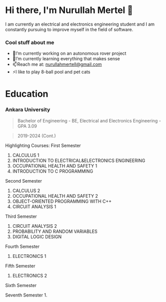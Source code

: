 # Hi there, I'm Nurullah Mertel 👋
I am currently an electrical and electronics engineering student and I am constantly pursuing to improve myself in the field of software.

### Cool stuff about me
* 🔭I’m currently working on an autonomous rover project
* 🌱I’m currently learning everything that makes sense
* 📫Reach me at: nurullahmertell@gmail.com
* ⚡I like to play 8-ball pool and pet cats

# Education
### Ankara University
> Bachelor of Engineering - BE, Electrical and Electronics Engineering - GPA 3.09

> 2019-2024 (Cont.)

Highlighting Courses: First Semester
1. CALCULUS 1
2. INTRODUCTION TO ELECTRICAL&ELECTRONICS ENGINEERING
3. OCCUPATIONAL HEALTH AND SAFETY 1
4. INTRODUCTION TO C PROGRAMMING

Second Semester
1. CALCULUS 2
2. OCCUPATIONAL HEALTH AND SAFETY 2
3. OBJECT-ORIENTED PROGRAMMING WITH C++
4. CIRCUIT ANALYSIS 1

Third Semester
1. CIRCUIT ANALYSIS 2
2. PROBABILITY AND RANDOM VARIABLES
3. DIGITAL LOGIC DESIGN

Fourth Semester
1. ELECTRONICS 1

Fifth Semester
1. ELECTRONICS 2

Sixth Semester

Seventh Semester
1.

